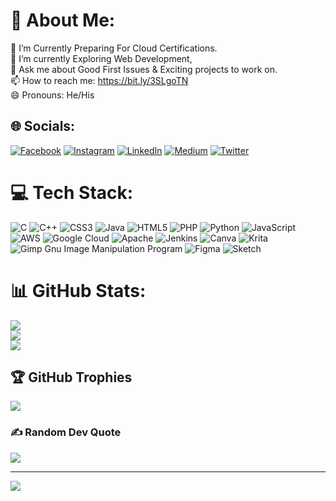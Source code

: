 # 💫 About Me:
🔭 I’m Currently Preparing For Cloud Certifications.<br>🌱 I’m currently Exploring Web Development,<br>💬 Ask me about Good First Issues & Exciting projects to work on.<br>📫 How to reach me: https://bit.ly/3SLgoTN<br>😄 Pronouns: He/His


## 🌐 Socials:
[![Facebook](https://img.shields.io/badge/Facebook-%231877F2.svg?logo=Facebook&logoColor=white)](https://facebook.com/deepeshgupta0706) [![Instagram](https://img.shields.io/badge/Instagram-%23E4405F.svg?logo=Instagram&logoColor=white)](https://instagram.com/deepesh_gupta_dg) [![LinkedIn](https://img.shields.io/badge/LinkedIn-%230077B5.svg?logo=linkedin&logoColor=white)](https://linkedin.com/in/deepeshgupta0706/) [![Medium](https://img.shields.io/badge/Medium-12100E?logo=medium&logoColor=white)](https://medium.com/@@deepeshgupta487) [![Twitter](https://img.shields.io/badge/Twitter-%231DA1F2.svg?logo=Twitter&logoColor=white)](https://twitter.com/DeepeshGupta07) 

# 💻 Tech Stack:
![C](https://img.shields.io/badge/c-%2300599C.svg?style=flat-square&logo=c&logoColor=white) ![C++](https://img.shields.io/badge/c++-%2300599C.svg?style=flat-square&logo=c%2B%2B&logoColor=white) ![CSS3](https://img.shields.io/badge/css3-%231572B6.svg?style=flat-square&logo=css3&logoColor=white) ![Java](https://img.shields.io/badge/java-%23ED8B00.svg?style=flat-square&logo=java&logoColor=white) ![HTML5](https://img.shields.io/badge/html5-%23E34F26.svg?style=flat-square&logo=html5&logoColor=white) ![PHP](https://img.shields.io/badge/php-%23777BB4.svg?style=flat-square&logo=php&logoColor=white) ![Python](https://img.shields.io/badge/python-3670A0?style=flat-square&logo=python&logoColor=ffdd54) ![JavaScript](https://img.shields.io/badge/javascript-%23323330.svg?style=flat-square&logo=javascript&logoColor=%23F7DF1E) ![AWS](https://img.shields.io/badge/AWS-%23FF9900.svg?style=flat-square&logo=amazon-aws&logoColor=white) ![Google Cloud](https://img.shields.io/badge/Google%20Cloud-%234285F4.svg?style=flat-square&logo=google-cloud&logoColor=white) ![Apache](https://img.shields.io/badge/apache-%23D42029.svg?style=flat-square&logo=apache&logoColor=white) ![Jenkins](https://img.shields.io/badge/jenkins-%232C5263.svg?style=flat-square&logo=jenkins&logoColor=white) ![Canva](https://img.shields.io/badge/Canva-%2300C4CC.svg?style=flat-square&logo=Canva&logoColor=white) ![Krita](https://img.shields.io/badge/Krita-203759?style=flat-square&logo=krita&logoColor=EEF37B) ![Gimp Gnu Image Manipulation Program](https://img.shields.io/badge/Gimp-657D8B?style=flat-square&logo=gimp&logoColor=FFFFFF) 	![Figma](https://img.shields.io/badge/figma-%23F24E1E.svg?style=flat-square&logo=figma&logoColor=white) ![Sketch](https://img.shields.io/badge/Sketch-FFB387?style=flat-square&logo=sketch&logoColor=black)
# 📊 GitHub Stats:
![](https://github-readme-stats.vercel.app/api?username=deepesh0706&theme=jolly&hide_border=false&include_all_commits=true&count_private=true)<br/>
![](https://github-readme-streak-stats.herokuapp.com/?user=deepesh0706&theme=jolly&hide_border=false)<br/>
![](https://github-readme-stats.vercel.app/api/top-langs/?username=deepesh0706&theme=jolly&hide_border=false&include_all_commits=true&count_private=true&layout=compact)

## 🏆 GitHub Trophies
![](https://github-profile-trophy.vercel.app/?username=deepesh0706&theme=discord&no-frame=false&no-bg=false&margin-w=4)

### ✍️ Random Dev Quote
![](https://quotes-github-readme.vercel.app/api?type=horizontal&theme=radical)

---
[![](https://visitcount.itsvg.in/api?id=deepesh0706&icon=7&color=3)](https://visitcount.itsvg.in)
